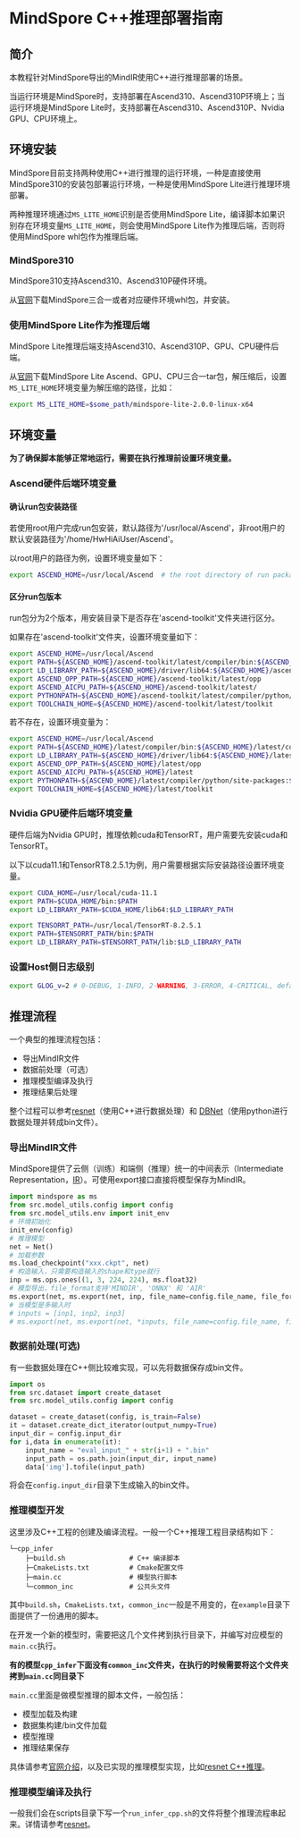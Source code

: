 # MindSpore C++推理部署指南

## 简介

本教程针对MindSpore导出的MindIR使用C++进行推理部署的场景。

当运行环境是MindSpore时，支持部署在Ascend310、Ascend310P环境上；当运行环境是MindSpore Lite时，支持部署在Ascend310、Ascend310P、Nvidia GPU、CPU环境上。

## 环境安装

MindSpore目前支持两种使用C++进行推理的运行环境，一种是直接使用MindSpore310的安装包部署运行环境，一种是使用MindSpore Lite进行推理环境部署。

两种推理环境通过`MS_LITE_HOME`识别是否使用MindSpore Lite，编译脚本如果识别存在环境变量`MS_LITE_HOME`，则会使用MindSpore Lite作为推理后端，否则将使用MindSpore whl包作为推理后端。

### MindSpore310

MindSpore310支持Ascend310、Ascend310P硬件环境。

从[官网](https://mindspore.cn/versions)下载MindSpore三合一或者对应硬件环境whl包，并安装。

### 使用MindSpore Lite作为推理后端

MindSpore Lite推理后端支持Ascend310、Ascend310P、GPU、CPU硬件后端。

从[官网](https://mindspore.cn/versions)下载MindSpore Lite Ascend、GPU、CPU三合一tar包，解压缩后，设置`MS_LITE_HOME`环境变量为解压缩的路径，比如：

```bash
export MS_LITE_HOME=$some_path/mindspore-lite-2.0.0-linux-x64
```

## 环境变量

**为了确保脚本能够正常地运行，需要在执行推理前设置环境变量。**

### Ascend硬件后端环境变量

#### 确认run包安装路径

若使用root用户完成run包安装，默认路径为'/usr/local/Ascend'，非root用户的默认安装路径为'/home/HwHiAiUser/Ascend'。

以root用户的路径为例，设置环境变量如下：

```bash
export ASCEND_HOME=/usr/local/Ascend  # the root directory of run package
```

#### 区分run包版本

run包分为2个版本，用安装目录下是否存在'ascend-toolkit'文件夹进行区分。

如果存在'ascend-toolkit'文件夹，设置环境变量如下：

```bash
export ASCEND_HOME=/usr/local/Ascend
export PATH=${ASCEND_HOME}/ascend-toolkit/latest/compiler/bin:${ASCEND_HOME}/ascend-toolkit/latest/compiler/ccec_compiler/bin/:${PATH}
export LD_LIBRARY_PATH=${ASCEND_HOME}/driver/lib64:${ASCEND_HOME}/ascend-toolkit/latest/lib64:${LD_LIBRARY_PATH}
export ASCEND_OPP_PATH=${ASCEND_HOME}/ascend-toolkit/latest/opp
export ASCEND_AICPU_PATH=${ASCEND_HOME}/ascend-toolkit/latest/
export PYTHONPATH=${ASCEND_HOME}/ascend-toolkit/latest/compiler/python/site-packages:${PYTHONPATH}
export TOOLCHAIN_HOME=${ASCEND_HOME}/ascend-toolkit/latest/toolkit
```

若不存在，设置环境变量为：

```bash
export ASCEND_HOME=/usr/local/Ascend
export PATH=${ASCEND_HOME}/latest/compiler/bin:${ASCEND_HOME}/latest/compiler/ccec_compiler/bin:${PATH}
export LD_LIBRARY_PATH=${ASCEND_HOME}/driver/lib64:${ASCEND_HOME}/latest/lib64:${LD_LIBRARY_PATH}
export ASCEND_OPP_PATH=${ASCEND_HOME}/latest/opp
export ASCEND_AICPU_PATH=${ASCEND_HOME}/latest
export PYTHONPATH=${ASCEND_HOME}/latest/compiler/python/site-packages:${PYTHONPATH}
export TOOLCHAIN_HOME=${ASCEND_HOME}/latest/toolkit
```

### Nvidia GPU硬件后端环境变量

硬件后端为Nvidia GPU时，推理依赖cuda和TensorRT，用户需要先安装cuda和TensorRT。

以下以cuda11.1和TensorRT8.2.5.1为例，用户需要根据实际安装路径设置环境变量。

```bash
export CUDA_HOME=/usr/local/cuda-11.1
export PATH=$CUDA_HOME/bin:$PATH
export LD_LIBRARY_PATH=$CUDA_HOME/lib64:$LD_LIBRARY_PATH

export TENSORRT_PATH=/usr/local/TensorRT-8.2.5.1
export PATH=$TENSORRT_PATH/bin:$PATH
export LD_LIBRARY_PATH=$TENSORRT_PATH/lib:$LD_LIBRARY_PATH
```

### 设置Host侧日志级别

```bash
export GLOG_v=2 # 0-DEBUG, 1-INFO, 2-WARNING, 3-ERROR, 4-CRITICAL, default level is WARNING.
```

## 推理流程

一个典型的推理流程包括：

- 导出MindIR文件
- 数据前处理（可选）
- 推理模型编译及执行
- 推理结果后处理

整个过程可以参考[resnet](https://gitee.com/mindspore/models/tree/r2.0/official/cv/ResNet#%E6%8E%A8%E7%90%86%E8%BF%87%E7%A8%8B)（使用C++进行数据处理）和
[DBNet](https://gitee.com/mindspore/models/tree/r2.0/official/cv/DBNet#%E7%A6%BB%E7%BA%BF%E6%8E%A8%E7%90%86)（使用python进行数据处理并转成bin文件）。

### 导出MindIR文件

MindSpore提供了云侧（训练）和端侧（推理）统一的中间表示（Intermediate Representation，[IR](https://www.mindspore.cn/docs/zh-CN/master/design/mindir.html)）。可使用export接口直接将模型保存为MindIR。

```python
import mindspore as ms
from src.model_utils.config import config
from src.model_utils.env import init_env
# 环境初始化
init_env(config)
# 推理模型
net = Net()
# 加载参数
ms.load_checkpoint("xxx.ckpt", net)
# 构造输入，只需要构造输入的shape和type就行
inp = ms.ops.ones((1, 3, 224, 224), ms.float32)
# 模型导出，file_format支持'MINDIR', 'ONNX' 和 'AIR'
ms.export(net, ms.export(net, inp, file_name=config.file_name, file_format=config.file_format))
# 当模型是多输入时
# inputs = [inp1, inp2, inp3]
# ms.export(net, ms.export(net, *inputs, file_name=config.file_name, file_format=config.file_format))
```

### 数据前处理(可选)

有一些数据处理在C++侧比较难实现，可以先将数据保存成bin文件。

```python
import os
from src.dataset import create_dataset
from src.model_utils.config import config

dataset = create_dataset(config, is_train=False)
it = dataset.create_dict_iterator(output_numpy=True)
input_dir = config.input_dir
for i,data in enumerate(it):
    input_name = "eval_input_" + str(i+1) + ".bin"
    input_path = os.path.join(input_dir, input_name)
    data['img'].tofile(input_path)
```

将会在`config.input_dir`目录下生成输入的bin文件。

### 推理模型开发

这里涉及C++工程的创建及编译流程。一般一个C++推理工程目录结构如下：

```text
└─cpp_infer
    ├─build.sh                # C++ 编译脚本
    ├─CmakeLists.txt          # Cmake配置文件
    ├─main.cc                 # 模型执行脚本
    └─common_inc              # 公共头文件
```

其中`build.sh`，`CmakeLists.txt`，`common_inc`一般是不用变的，在`example`目录下面提供了一份通用的脚本。

在开发一个新的模型时，需要把这几个文件拷到执行目录下，并编写对应模型的`main.cc`执行。

**有的模型`cpp_infer`下面没有`common_inc`文件夹，在执行的时候需要将这个文件夹拷到`main.cc`同目录下**

`main.cc`里面是做模型推理的脚本文件，一般包括：

- 模型加载及构建
- 数据集构建/bin文件加载
- 模型推理
- 推理结果保存

具体请参考[官网介绍](https://www.mindspore.cn/tutorials/experts/zh-CN/r1.9/infer/ascend_310_mindir.html)，以及已实现的推理模型实现，比如[resnet C++推理](https://gitee.com/mindspore/models/blob/master/official/cv/ResNet/cpp_infer/src/main.cc)。

### 推理模型编译及执行

一般我们会在scripts目录下写一个`run_infer_cpp.sh`的文件将整个推理流程串起来。详情请参考[resnet](https://gitee.com/mindspore/models/blob/master/official/cv/ResNet/scripts/run_infer_cpp.sh)。
